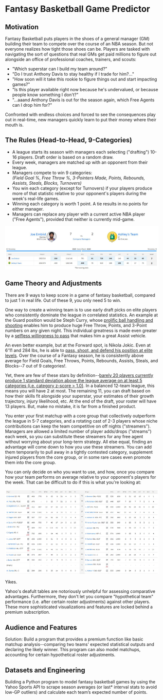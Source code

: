 # Fantasy Basketball Game Predictor

## Motivation
Fantasy Basketball puts players in the shoes of a general manager (GM) building their team to compete over the course of an NBA season. But not everyone realizes how tight those shoes can be. Players are tasked with navigating the sort of questions that real GMs get paid millions to figure out alongside an office of professional coaches, trainers, and scouts: 

- "Which superstar can I build my team around?"
- "Do I trust Anthony Davis to stay healthy if I trade for him?..."
- "How soon will it take this rookie to figure things out and start impacting games?"
- "Is this player available right now because he's undervalued, or because people know something I don't?"
- "...aaand Anthony Davis is out for the season again, which Free Agents can I drop him for?"

Confronted with endless choices and forced to see the consequences play out in real-time, new managers quickly learn to put their money where their mouth is.

## The Rules (Head-to-Head, 9-Categories)
  - A league starts its season with managers each selecting ("drafting") 10-16 players. Draft order is based on a random draw.
  - Every week, managers are matched up with an opponent from their league.
  - Managers compete to win 9 categories: \
    _(Field Goal %, Free Throw %, 3-Pointers Made, Points, Rebounds, Assists, Steals, Blocks, Turnovers)_
  - You win each category (except for Turnovers) if your players produce more of that statistic relative to your opponent's players during the week's real-life games.
  - Winning each category is worth 1 point. A tie results in no points for either manager.
  - Managers can replace any player with a current active NBA player ("Free Agents"), provided that neither is currently mid-game. 

![](https://github.com/mattguev/hoop-dreams/blob/main/yfmatchup.JPG?raw=true)

## Game Theory and Adjustments

There are 9 ways to keep score in a game of fantasy basketball, compared to just 1 in real life. Out of these 9, you only need 5 to win.

One way to create a winning team is to use early draft picks on elite players who consistently dominate the league in correlated statistics. An example at the Guard position would be Steph Curry, whose [prolific ball handling and shooting](https://www.youtube.com/watch?v=7fPcse1phtk) enables him to produce huge Free Throw, Points, and 3-Point numbers on any given night. This individual greatness is made even greater by a [selfless willingness to pass](https://www.youtube.com/watch?v=rL_OflGAg1M) that makes him a great Assist vehicle.

An even better example, but at the Forward spot, is Nikola Jokic. Even at 6'11 and 284 lbs, he is able to [pass, shoot, and defend his position at elite levels](https://www.youtube.com/watch?v=hQQQDc98efQ). Over the course of a Fantasy season, he is consistently above average for Field Goals, Free Throws, Points, Rebounds, Assists, Steals, and Blocks--7 out of 9 categories!.

Yet, there are few of these stars by definition--[barely 20 players currently produce 1 standard deviation above the league average on at least 5 categories (i.e. category z-score > 1.0)](https://hashtagbasketball.com/fantasy-basketball-rankings). In a balanced 12-team league, this means you will have 2 at most. The remaining 11, you can draft based on how their skills fit alongside your superstar, your estimates of their growth trajectory, injury likelihood, etc. At the end of the draft, your roster will have 13 players. But, make no mistake, it is far from a finished product.

You enter your first matchup with a core group that collectively outperform the league in 5-7 categories, and a rotating cast of 2-3 players whose niche contributions can keep the team competitive on off nights ("streamers"). Managers are allowed a limited number of player adds/drops ("streams") each week, so you can substitute these streamers for any free agent without worrying about your long-term strategy. All else equal, finding an advantage will come down to how you use these streamers. You can add them temporarily to pull away in a tightly contested category, supplement injured players from the core group, or in some rare cases even promote them into the core group. 

You can only decide on who you want to use, and how, once you compare how your team performs on average relative to your opponent's players for the week. That can be difficult to do if this is what you're looking at:

![](https://github.com/mattguev/hoop-dreams/blob/main/yfmatchup2.JPG?raw=true)

Yikes. 

Yahoo's deafult tables are notoriously unhelpful for assessing comparative advantages. Furthermore, they don't let you compare "hypothetical team" performance (i.e. after certain roster adjustments) against other players. These more sophisticated visualizations and features are locked behind a premium subscription.

## Audience and Features
Solution: Build a program that provides a premium function like basic matchup analysis--comparing two teams' expected statistical outputs and declaring the likely winner. This program can also model matchups, accounting for certain hypothetical roster adjustments.


## Datasets and Engineering 

Building a Python program to model fantasy basketball games by using the Yahoo Sports API to scrape season averages (or last* interval stats to avoid low-GP outliers) and calculate each team’s expected number of points.
